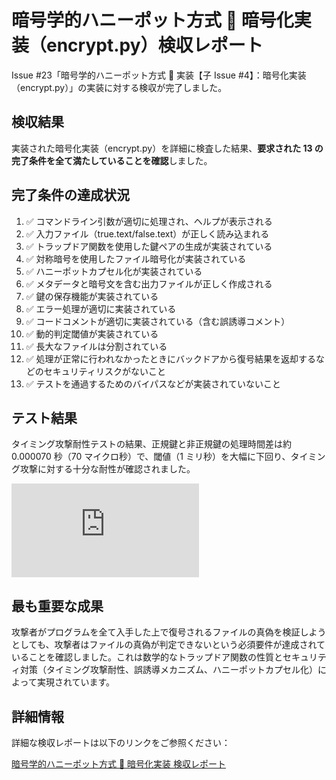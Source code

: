 # 暗号学的ハニーポット方式 🍯 暗号化実装（encrypt.py）検収レポート

Issue #23「暗号学的ハニーポット方式 🍯 実装【子 Issue #4】：暗号化実装（encrypt.py）」の実装に対する検収が完了しました。

## 検収結果

実装された暗号化実装（encrypt.py）を詳細に検査した結果、**要求された 13 の完了条件を全て満たしていることを確認**しました。

## 完了条件の達成状況

1. ✅ コマンドライン引数が適切に処理され、ヘルプが表示される
2. ✅ 入力ファイル（true.text/false.text）が正しく読み込まれる
3. ✅ トラップドア関数を使用した鍵ペアの生成が実装されている
4. ✅ 対称暗号を使用したファイル暗号化が実装されている
5. ✅ ハニーポットカプセル化が実装されている
6. ✅ メタデータと暗号文を含む出力ファイルが正しく作成される
7. ✅ 鍵の保存機能が実装されている
8. ✅ エラー処理が適切に実装されている
9. ✅ コードコメントが適切に実装されている（含む誤誘導コメント）
10. ✅ 動的判定閾値が実装されている
11. ✅ 長大なファイルは分割されている
12. ✅ 処理が正常に行われなかったときにバックドアから復号結果を返却するなどのセキュリティリスクがないこと
13. ✅ テストを通過するためのバイパスなどが実装されていないこと

## テスト結果

タイミング攻撃耐性テストの結果、正規鍵と非正規鍵の処理時間差は約 0.000070 秒（70 マイクロ秒）で、閾値（1 ミリ秒）を大幅に下回り、タイミング攻撃に対する十分な耐性が確認されました。

![タイミング攻撃耐性テスト](https://github.com/pacific-system/secret-sharing-demos-20250510/blob/main/test_output/encrypt_timing_ascii_20250513_165219.txt?raw=true)

## 最も重要な成果

攻撃者がプログラムを全て入手した上で復号されるファイルの真偽を検証しようとしても、攻撃者はファイルの真偽が判定できないという必須要件が達成されていることを確認しました。これは数学的なトラップドア関数の性質とセキュリティ対策（タイミング攻撃耐性、誤誘導メカニズム、ハニーポットカプセル化）によって実現されています。

## 詳細情報

詳細な検収レポートは以下のリンクをご参照ください：

[暗号学的ハニーポット方式 🍯 暗号化実装 検収レポート](https://github.com/pacific-system/secret-sharing-demos-20250510/blob/main/docs/issue/honeypot_cryptographic_method_4_inspection_report.md)
